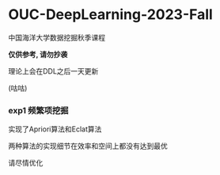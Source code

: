 # OUC-DeepLearning-2023-Fall

中国海洋大学数据挖掘秋季课程

**仅供参考, 请勿抄袭**

理论上会在DDL之后一天更新

(咕咕)

### exp1 频繁项挖掘

实现了Apriori算法和Eclat算法

两种算法的实现细节在效率和空间上都没有达到最优

请尽情优化